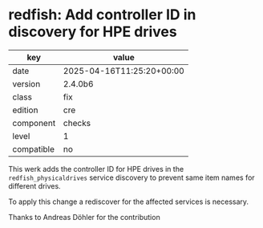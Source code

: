 [//]: # (werk v2)
# redfish: Add controller ID in discovery for HPE drives

key        | value
---------- | ---
date       | 2025-04-16T11:25:20+00:00
version    | 2.4.0b6
class      | fix
edition    | cre
component  | checks
level      | 1
compatible | no

This werk adds the controller ID for HPE drives in the `redfish_physicaldrives`
service discovery to prevent same item names for different drives.

To apply this change a rediscover for the affected services is necessary.

Thanks to Andreas Döhler for the contribution
